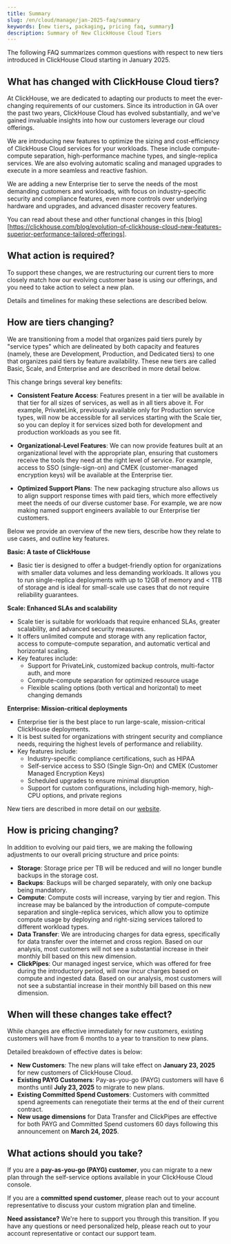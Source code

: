 ```yaml
---
title: Summary
slug: /en/cloud/manage/jan-2025-faq/summary
keywords: [new tiers, packaging, pricing faq, summary]
description: Summary of New ClickHouse Cloud Tiers
---
```


The following FAQ summarizes common questions with respect to new tiers introduced in ClickHouse Cloud starting in January 2025.

## What has changed with ClickHouse Cloud tiers?

At ClickHouse, we are dedicated to adapting our products to meet the ever-changing requirements of our customers. Since its introduction in GA over the past two years, ClickHouse Cloud has evolved substantially, and we've gained invaluable insights into how our customers leverage our cloud offerings. 

We are introducing new features to optimize the sizing and cost-efficiency of ClickHouse Cloud services for your workloads. These include compute-compute separation, high-performance machine types, and single-replica services. We are also evolving automatic scaling and managed upgrades to execute in a more seamless and reactive fashion.

We are adding a new Enterprise tier to serve the needs of the most demanding customers and workloads, with focus on industry-specific security and compliance features, even more controls over underlying hardware and upgrades, and advanced disaster recovery features. 

You can read about these and other functional changes in this [blog][https://clickhouse.com/blog/evolution-of-clickhouse-cloud-new-features-superior-performance-tailored-offerings]. 

## What action is required?

To support these changes, we are restructuring our current tiers to more closely match how our evolving customer base is using our offerings, and you need to take action to select a new plan. 

Details and timelines for making these selections are described below. 

## How are tiers changing?

We are transitioning from a model that organizes paid tiers purely by "service types" which are delineated by both capacity and features (namely, these are Development, Production, and Dedicated tiers) to one that organizes paid tiers by feature availability. These new tiers are called Basic, Scale, and Enterprise and are described in more detail below. 

This change brings several key benefits:

* **Consistent Feature Access**: Features present in a tier will be available in that tier for all sizes of services, as well as in all tiers above it. For example, PrivateLink, previously available only for Production service types, will now be accessible for all services starting with the Scale tier, so you can deploy it for services sized both for development and production workloads as you see fit.

* **Organizational-Level Features**: We can now provide features built at an organizational level with the appropriate plan, ensuring that customers receive the tools they need at the right level of service. For example, access to SSO (single-sign-on) and CMEK (customer-managed encryption keys) will be available at the Enterprise tier. 

* **Optimized Support Plans**: The new packaging structure also allows us to align support response times with paid tiers, which more effectively meet the needs of our diverse customer base. For example, we are now making named support engineers available to our Enterprise tier customers.

Below we provide an overview of the new tiers, describe how they relate to use cases, and outline key features. 

**Basic: A taste of ClickHouse**

* Basic tier is designed to offer a budget-friendly option for organizations with smaller data volumes and less demanding workloads. It allows you to run single-replica deployments with up to 12GB of memory and \< 1TB of storage and is ideal for small-scale use cases that do not require reliability guarantees.

**Scale: Enhanced SLAs and scalability**

* Scale tier is suitable for workloads that require enhanced SLAs, greater scalability, and advanced security measures.
* It offers unlimited compute and storage with any replication factor, access to compute-compute separation, and automatic vertical and horizontal scaling.
* Key features include:
  * Support for PrivateLink, customized backup controls, multi-factor auth, and more
  * Compute-compute separation for optimized resource usage
  * Flexible scaling options (both vertical and horizontal) to meet changing demands

**Enterprise: Mission-critical deployments**

* Enterprise tier is the best place to run large-scale, mission-critical ClickHouse deployments. 
* It is best suited for organizations with stringent security and compliance needs, requiring the highest levels of performance and reliability.
* Key features include:
  * Industry-specific compliance certifications, such as HIPAA
  * Self-service access to SSO (Single Sign-On) and CMEK (Customer Managed Encryption Keys)
  * Scheduled upgrades to ensure minimal disruption
  * Support for custom configurations, including high-memory, high-CPU options, and private regions

New tiers are described in more detail on our [website](https://clickhouse.com/pricing).

## How is pricing changing?

In addition to evolving our paid tiers, we are making the following adjustments to our overall pricing structure and price points:

* **Storage**: Storage price per TB will be reduced and will no longer bundle backups in the storage cost. 
* **Backups**: Backups will be charged separately, with only one backup being mandatory.
* **Compute**: Compute costs will increase, varying by tier and region. This increase may be balanced by the introduction of compute-compute separation and single-replica services, which allow you to optimize compute usage by deploying and right-sizing services tailored to different workload types. 
* **Data Transfer**: We are introducing charges for data egress, specifically for data transfer over the internet and cross region. Based on our analysis, most customers will not see a substantial increase in their monthly bill based on this new dimension. 
* **ClickPipes**: Our managed ingest service, which was offered for free during the introductory period, will now incur charges based on compute and ingested data. Based on our analysis, most customers will not see a substantial increase in their monthly bill based on this new dimension. 

## When will these changes take effect?

While changes are effective immediately for new customers, existing customers will have from 6 months to a year to transition to new plans. 

Detailed breakdown of effective dates is below:

* **New Customers**: The new plans will take effect on **January 23, 2025** for new customers of ClickHouse Cloud. 
* **Existing PAYG Customers**: Pay-as-you-go (PAYG) customers will have 6 months until **July 23, 2025** to migrate to new plans.
* **Existing Committed Spend Customers**: Customers with committed spend agreements can renegotiate their terms at the end of their current contract.
* **New usage dimensions** for Data Transfer and ClickPipes are effective for both PAYG and Committed Spend customers 60 days following this announcement on **March 24, 2025**. 

## What actions should you take?

If you are a **pay-as-you-go (PAYG) customer**, you can migrate to a new plan through the self-service options available in your ClickHouse Cloud console. 

If you are a **committed spend customer**, please reach out to your account representative to discuss your custom migration plan and timeline.

**Need assistance?**
We're here to support you through this transition. If you have any questions or need personalized help, please reach out to your account representative or contact our support team.

